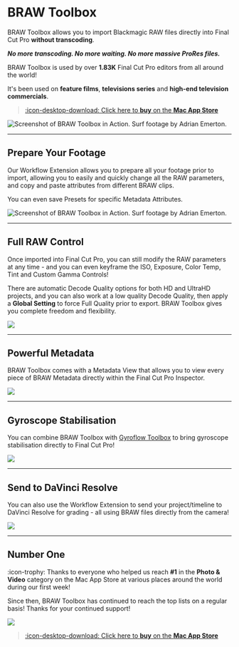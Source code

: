 # BRAW Toolbox

BRAW Toolbox allows you to import Blackmagic RAW files directly into Final Cut Pro **without transcoding**.

**_No more transcoding. No more waiting. No more massive ProRes files._**

BRAW Toolbox is used by over **1.83K** Final Cut Pro editors from all around the world!

It's been used on **feature films**, **televisions series** and **high-end television commercials**.

> [:icon-desktop-download: Click here to **buy** on the **Mac App Store**](/buy)

![_Screenshot of BRAW Toolbox in Action. Surf footage by Adrian Emerton._](static/hero-banner.png)

---

## Prepare Your Footage

Our Workflow Extension allows you to prepare all your footage prior to import, allowing you to easily and quickly change all the RAW parameters, and copy and paste attributes from different BRAW clips.

You can even save Presets for specific Metadata Attributes.

![_Screenshot of BRAW Toolbox in Action. Surf footage by Adrian Emerton._](static/install-13.png)

---

## Full RAW Control

Once imported into Final Cut Pro, you can still modify the RAW parameters at any time - and you can even keyframe the ISO, Exposure, Color Temp, Tint and Custom Gamma Controls!

There are automatic Decode Quality options for both HD and UltraHD projects, and you can also work at a low quality Decode Quality, then apply a **Global Setting** to force Full Quality prior to export. BRAW Toolbox gives you complete freedom and flexibility.

![](static/install-18.png)

---

## Powerful Metadata

BRAW Toolbox comes with a Metadata View that allows you to view every piece of BRAW Metadata directly within the Final Cut Pro Inspector.

![](static/metadata-small.png)

---

## Gyroscope Stabilisation

You can combine BRAW Toolbox with [Gyroflow Toolbox](https://gyroflowtoolbox.io) to bring gyroscope stabilisation directly to Final Cut Pro!

![](static/stabilisation.png)

---

## Send to DaVinci Resolve

You can also use the Workflow Extension to send your project/timeline to DaVinci Resolve for grading - all using BRAW files directly from the camera!

![](static/davinci-resolve.png)

---

## Number One

:icon-trophy: Thanks to everyone who helped us reach **#1** in the **Photo & Video** category on the Mac App Store at various places around the world during our first week!

Since then, BRAW Toolbox has continued to reach the top lists on a regular basis! Thanks for your continued support!

![](static/app-store.png)

> [:icon-desktop-download: Click here to **buy** on the **Mac App Store**](/buy)